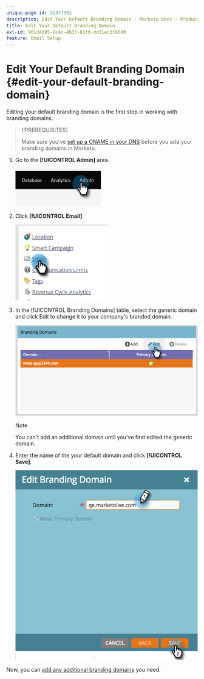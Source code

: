 ```yaml
---
unique-page-id: 11377392
description: Edit Your Default Branding Domain - Marketo Docs - Product Documentation
title: Edit Your Default Branding Domain
exl-id: 961d4195-2c4c-4b33-81f0-dd11ec3fb500
feature: Email Setup
---
```

# Edit Your Default Branding Domain {#edit-your-default-branding-domain}

Editing your default branding domain is the first step in working with branding domains.

>[!PREREQUISITES]
>
>Make sure you've [set up a CNAME in your DNS](/help/marketo/getting-started/initial-setup/configure-protocols-for-marketo.md) before you add your branding domains in Marketo.

1. Go to the **[!UICONTROL Admin]** area.

   ![](assets/edit-your-default-branding-domain-1.png)

1. Click **[!UICONTROL Email]**.

   ![](assets/edit-your-default-branding-domain-2.png)

1. In the [!UICONTROL Branding Domains] table, select the generic domain and click Edit to change it to your company's branded domain.

   ![](assets/edit-your-default-branding-domain-3.png)

   >[!NOTE]
   >
   >You can't add an additional domain until you've first edited the generic domain.

1. Enter the name of the your default domain and click **[!UICONTROL Save]**.

   ![](assets/edit-your-default-branding-domain-4.png)

Now, you can [add any additional branding domains](/help/marketo/product-docs/administration/email-setup/add-multiple-branding-domains/add-an-additional-branding-domain.md) you need.

